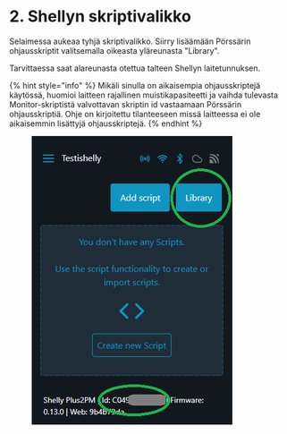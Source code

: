 # 2. Shellyn skriptivalikko

Selaimessa aukeaa tyhjä skriptivalikko. Siirry lisäämään Pörssärin ohjausskriptit valitsemalla oikeasta yläreunasta "Library".

Tarvittaessa saat alareunasta otettua talteen Shellyn laitetunnuksen.

{% hint style="info" %}
Mikäli sinulla on aikaisempia ohjausskriptejä käytössä, huomioi laitteen rajallinen muistikapasiteetti ja vaihda tulevasta Monitor-skriptistä valvottavan skriptin id vastaamaan Pörssärin ohjausskriptiä. Ohje on kirjoitettu tilanteeseen missä laitteessa ei ole aikaisemmin lisättyjä ohjausskriptejä.
{% endhint %}

<figure><img src="../../../../.gitbook/assets/9 scripts menu.png" alt=""><figcaption></figcaption></figure>
